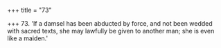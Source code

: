 +++
title = "73"

+++
73. 'If a damsel has been abducted by force, and not been wedded with sacred texts, she may lawfully be given to another man; she is even like a maiden.'
